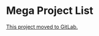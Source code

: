 Mega Project List
========

[This project moved to GitLab.](https://gitlab.com/phansch/100-projects/)
